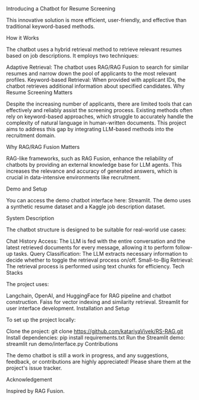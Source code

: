 Introducing a Chatbot for Resume Screening

This innovative solution is more efficient, user-friendly, and effective than traditional keyword-based methods.

How it Works

The chatbot uses a hybrid retrieval method to retrieve relevant resumes based on job descriptions. It employs two techniques:

Adaptive Retrieval: The chatbot uses RAG/RAG Fusion to search for similar resumes and narrow down the pool of applicants to the most relevant profiles.
Keyword-based Retrieval: When provided with applicant IDs, the chatbot retrieves additional information about specified candidates.
Why Resume Screening Matters

Despite the increasing number of applicants, there are limited tools that can effectively and reliably assist the screening process. Existing methods often rely on keyword-based approaches, which struggle to accurately handle the complexity of natural language in human-written documents. This project aims to address this gap by integrating LLM-based methods into the recruitment domain.

Why RAG/RAG Fusion Matters

RAG-like frameworks, such as RAG Fusion, enhance the reliability of chatbots by providing an external knowledge base for LLM agents. This increases the relevance and accuracy of generated answers, which is crucial in data-intensive environments like recruitment.

Demo and Setup

You can access the demo chatbot interface here: Streamlit. The demo uses a synthetic resume dataset and a Kaggle job description dataset.

System Description

The chatbot structure is designed to be suitable for real-world use cases:

Chat History Access: The LLM is fed with the entire conversation and the latest retrieved documents for every message, allowing it to perform follow-up tasks.
Query Classification: The LLM extracts necessary information to decide whether to toggle the retrieval process on/off.
Small-to-Big Retrieval: The retrieval process is performed using text chunks for efficiency.
Tech Stacks

The project uses:

Langchain, OpenAI, and HuggingFace for RAG pipeline and chatbot construction.
Faiss for vector indexing and similarity retrieval.
Streamlit for user interface development.
Installation and Setup

To set up the project locally:

Clone the project: git clone https://github.com/katariyaVivek/RS-RAG.git
Install dependencies: pip install requirements.txt
Run the Streamlit demo: streamlit run demo/interface.py
Contributions

The demo chatbot is still a work in progress, and any suggestions, feedback, or contributions are highly appreciated! Please share them at the project's issue tracker.

Acknowledgement

Inspired by RAG Fusion.
